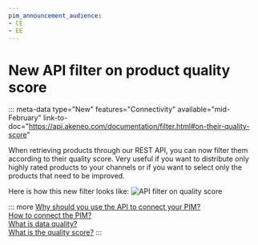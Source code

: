 ```yaml
---
pim_announcement_audience:
- CE
- EE
---
```


# New API filter on product quality score
::: meta-data type="New" features="Connectivity" available="mid-February" link-to-doc="https://api.akeneo.com/documentation/filter.html#on-their-quality-score"

When retrieving products through our REST API, you can now filter them according to their quality score. Very useful if you want to distribute only highly rated products to your channels or if you want to select only the products that need to be improved.

Here is how this new filter looks like:
![API filter on quality score](../img/api-filter-on-quality-score.png)

::: more
[Why should you use the API to connect your PIM?](https://api.akeneo.com/documentation/why-the-api.html)  
[How to connect the PIM?](../articles/how-to-connect-my-pim.html)  
[What is data quality?](../articles/understand-data-quality.html)  
[What is the quality score?](../articles/understand-data-quality.html#how-is-the-quality-score-calculated)
:::
